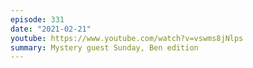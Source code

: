 ```yaml
---
episode: 331
date: "2021-02-21"
youtube: https://www.youtube.com/watch?v=vswms8jNlps
summary: Mystery guest Sunday, Ben edition
---
```

